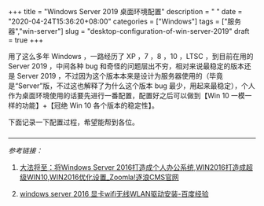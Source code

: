 +++
title = "Windows Server 2019 桌面环境配置"
description = " "
date = "2020-04-24T15:36:20+08:00"
categories = ["Windows"]
tags = ["服务器","win-server"]
slug = "desktop-configuration-of-win-server-2019"
draft = true
+++

用了这么多年 Windows ，一路经历了 XP ，7 ，8 ，10 ，LTSC ，到目前在用的 Server 2019 ，中间各种 bug 和奇怪的问题层出不穷，相对来说最稳定的版本还是 Server 2019 ，不过因为这个版本本来是设计为服务器使用的（毕竟是“Server”版，不过这也解释了为什么这个版本 bug 最少，用起来最稳定），个人作为桌面环境使用的话要先进行一番配置，配置好之后可以做到【Win 10 一模一样的功能】+【冠绝 Win 10 各个版本的稳定性】。

下面记录一下配置过程，希望能帮到各位。

###

---

*参考链接：*

1. [大法将至：将Windows Server 2016打造成个人办公系统,WIN2016打造成超级WIN10,WIN2016优化设置_Zoomla!逐浪CMS官网](https://www.z01.com/help/tech/3094.shtml)

2. [windows server 2016 显卡wifi无线WLAN驱动安装-百度经验](https://jingyan.baidu.com/article/14bd256e40a772bb6d26129a.html)